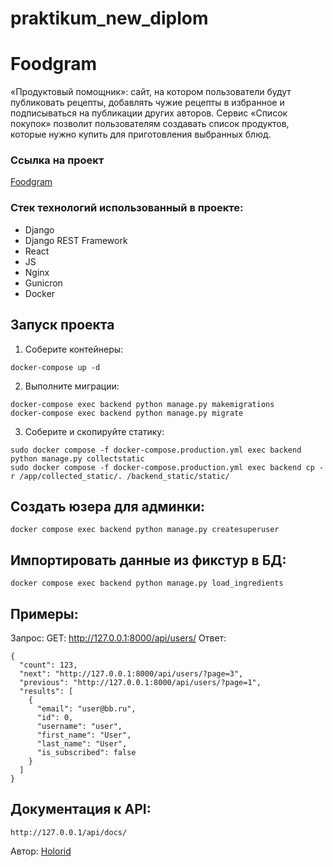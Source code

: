 # praktikum_new_diplom
# Foodgram
«Продуктовый помощник»: сайт, на котором пользователи будут публиковать рецепты, добавлять чужие рецепты в избранное и подписываться на публикации других авторов. Сервис «Список покупок» позволит пользователям создавать список продуктов, которые нужно купить для приготовления выбранных блюд. 
### Ссылка на проект
[Foodgram](https://foodgrampract.hopto.org/)

### Стек технологий использованный в проекте:
-   Django
-   Django REST Framework 
-   React
-   JS
-   Nginx
-   Gunicron
-   Docker

## Запуск проекта
1. Соберите контейнеры:
```
docker-compose up -d
```
2. Выполните миграции:
```
docker-compose exec backend python manage.py makemigrations
docker-compose exec backend python manage.py migrate
```
3. Соберите и скопируйте статику:
```
sudo docker compose -f docker-compose.production.yml exec backend python manage.py collectstatic
sudo docker compose -f docker-compose.production.yml exec backend cp -r /app/collected_static/. /backend_static/static/
```

## Создать юзера для админки:
```
docker compose exec backend python manage.py createsuperuser
```

## Импортировать данные из фикстур в БД:
```
docker compose exec backend python manage.py load_ingredients
```

## Примеры:
Запрос: GET: http://127.0.0.1:8000/api/users/
Ответ:
```
{
  "count": 123,
  "next": "http://127.0.0.1:8000/api/users/?page=3",
  "previous": "http://127.0.0.1:8000/api/users/?page=1",
  "results": [
    {
      "email": "user@bb.ru",
      "id": 0,
      "username": "user",
      "first_name": "User",
      "last_name": "User",
      "is_subscribed": false
    }
  ]
}
```

## Документация к API:
```
http://127.0.0.1/api/docs/
```

Автор: [Holorid](https://github.com/Holorid/)
